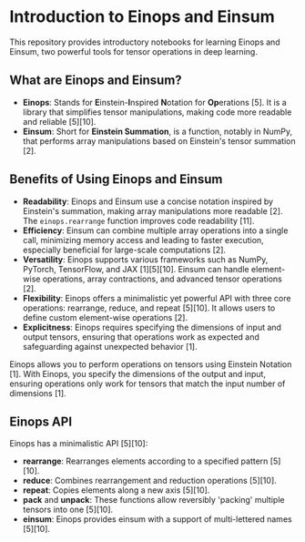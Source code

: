 # Introduction to Einops and Einsum

This repository provides introductory notebooks for learning Einops and Einsum, two powerful tools for tensor operations in deep learning.

## What are Einops and Einsum?

*   **Einops**: Stands for **E**instein-**I**nspired **N**otation for **Op**erations [5]. It is a library that simplifies tensor manipulations, making code more readable and reliable [5][10].
*   **Einsum**: Short for **Einstein Summation**, is a function, notably in NumPy, that performs array manipulations based on Einstein's tensor summation [2].

## Benefits of Using Einops and Einsum

*   **Readability**: Einops and Einsum use a concise notation inspired by Einstein's summation, making array manipulations more readable [2]. The `einops.rearrange` function improves code readability [11].
*   **Efficiency**: Einsum can combine multiple array operations into a single call, minimizing memory access and leading to faster execution, especially beneficial for large-scale computations [2].
*   **Versatility**: Einops supports various frameworks such as NumPy, PyTorch, TensorFlow, and JAX [1][5][10]. Einsum can handle element-wise operations, array contractions, and advanced tensor operations [2].
*   **Flexibility**: Einops offers a minimalistic yet powerful API with three core operations: rearrange, reduce, and repeat [5][10]. It allows users to define custom element-wise operations [2].
*   **Explicitness**: Einops requires specifying the dimensions of input and output tensors, ensuring that operations work as expected and safeguarding against unexpected behavior [1].

Einops allows you to perform operations on tensors using Einstein Notation [1]. With Einops, you specify the dimensions of the output and input, ensuring operations only work for tensors that match the input number of dimensions [1].

## Einops API

Einops has a minimalistic API [5][10]:

*   **rearrange**: Rearranges elements according to a specified pattern [5][10].
*   **reduce**: Combines rearrangement and reduction operations [5][10].
*   **repeat**: Copies elements along a new axis [5][10].
*   **pack** and **unpack**: These functions allow reversibly 'packing' multiple tensors into one [5][10].
*   **einsum**: Einops provides einsum with a support of multi-lettered names [5][10].

